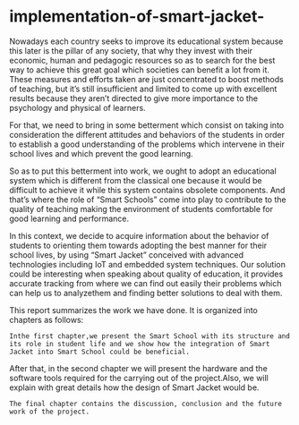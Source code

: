 # implementation-of-smart-jacket-
 Nowadays each country seeks to improve its educational system because this later is the pillar of any society, that why they invest with their economic, human and pedagogic resources so as to search for the best way to achieve this great goal which societies can benefit a lot from it. These measures and efforts taken are just concentrated to boost methods of teaching, but it’s still insufficient and limited to come up with excellent results because they aren’t directed to give more importance to the psychology and physical of learners. 

For that, we need to bring in some betterment which consist on taking into consideration the different attitudes and behaviors of the students in order to establish a good understanding of the problems which intervene in their school lives and which prevent the good learning.

So as to put this betterment into work, we ought to adopt an educational system which is different from the classical one because it would be difficult to achieve it while this system contains obsolete components. And that’s where the role of “Smart Schools” come into play to contribute to the quality of teaching making the environment of students comfortable for good learning and performance.

In this context, we decide to acquire information about the behavior of students to orienting them towards adopting the best manner for their school lives, 
by using “Smart Jacket” conceived with advanced technologies including IoT and embedded system techniques.
Our solution could be interesting when speaking about quality of education, it provides accurate tracking from where we can find out easily their problems which can help us to analyzethem and finding better solutions to deal with them.

This report summarizes the work we have done. It is organized into chapters as follows:

	Inthe first chapter,we present the Smart School with its structure and its role in student life and we show how the integration of Smart Jacket into Smart School could be beneficial.

After that, in the second chapter we will present the hardware and the software tools required for the carrying out of the project.Also, we will explain with great details how the design of Smart Jacket would be. 

	The final chapter contains the discussion, conclusion and the future work of the project.
  

